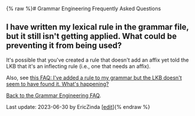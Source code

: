 {% raw %}# Grammar Engineering Frequently Asked Questions

## I have written my lexical rule in the grammar file, but it still isn't getting applied. What could be preventing it from being used?

It's possible that you've created a rule that doesn't add an affix yet
told the LKB that it's an inflecting rule (i.e., one that needs an
affix).

Also, see [this FAQ: I've added a rule to my grammar but the LKB doesn't
seem to have found it. What's happening?](https://delph-in.github.io/docs/matrix/GeFaqNoRule)

[Back to the Grammar Engineering FAQ](https://delph-in.github.io/docs/matrix/GrammarEngineeringFAQ).

Last update: 2023-06-30 by EricZinda [[edit](https://github.com/delph-in/docs/wiki/GeFaqNoEntry2/_edit)]{% endraw %}